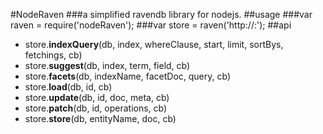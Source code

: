 #NodeRaven
###a simplified ravendb library for nodejs.
##usage
###var raven = require('nodeRaven');
###var store = raven('http://<server address>:<port>');
##api
* store.<b>indexQuery</b>(db, index, whereClause, start, limit, sortBys, fetchings, cb)
* store.<b>suggest</b>(db, index, term, field, cb)
* store.<b>facets</b>(db, indexName, facetDoc, query, cb)
* store.<b>load</b>(db, id, cb)
* store.<b>update</b>(db, id, doc, meta, cb)
* store.<b>patch</b>(db, id, operations, cb)
* store.<b>store</b>(db, entityName, doc, cb)